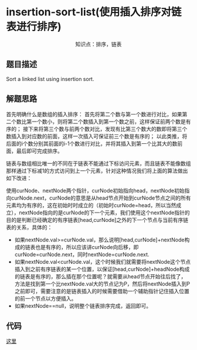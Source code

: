 # insertion-sort-list(使用插入排序对链表进行排序)

<center>知识点：排序，链表</center>


## 题目描述

Sort a linked list using insertion sort.

## 解题思路

首先明确什么是数组的插入排序：
首先将第二个数与第一个数进行对比，如果第二个数比第一个数小，则将第二个数插入到第一个数之前，这样保证前两个数是有序的；
接下来将第三个数与前两个数对比，发现有比第三个数大的数即将第三个数插入到对应数的前面，这样一次插入可保证前三个数是有序的；
以此类推，将后面的i个数分别其前面的i-1个数进行对比，并将其插入到第一个比其大的数前面，最后即可完成排序。

链表与数组相比唯一的不同在于链表不能通过下标访问元素，而且链表不能像数组那样通过下标减1的方式访问到上一个元素，针对这种情况我们将上面的算法做出如下改进：

​     使用curNode、nextNode两个指针，curNode初始指向head，nextNode初始指向curNode.next，curNode的意思是从head节点开始到curNode节点之间的所有元素均为有序的，这在初始时时成立的（初始时curNode=head，所以当然成立），nextNode指向的是curNode的下一个元素，我们使用这个nextNode指针的目的是判断已经确定的有序链表[head,curNode]之外的下一个节点与当前有序链表的关系，具体的：

- 如果nextNode.val>=curNode.val，那么说明[head,curNode]+nextNode构成的链表也是有序的，所以应该讲curNode向后移，即curNode=curNode.next，同时nextNode=curNode.next.
- 如果nextNode.val<curNode.val，这个时候我们就需要将nextNode这个节点插入到之前有序链表的某一个位置，以保证[head,curNode]+headNode构成的链表是有序的，那么插在那个位置呢？就需要从head节点开始往后找了，方法是找到第一个比nextNode.val大的节点记为P，然后将nextNode插入到P之前即可，需要注意的是链表插入的时候需要借助一个辅助指针记住插入位置的前一个节点以方便插入。
- 如果nextNode==null，说明整个链表排序完成，返回即可。




## 代码

[这里](../src/five/Solution.java)